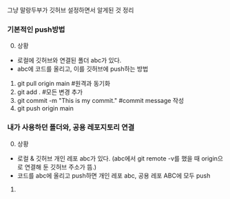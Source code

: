 그냥 말랑두부가 깃허브 설정하면서 알게된 것 정리

### 기본적인 push방법
0. 상황
- 로컬에 깃허브와 연결된 폴더 abc가 있다. 
- abc에 코드를 올리고, 이를 깃허브에 push하는 방법

1. git pull origin main #원격과 동기화
2. git add . #모든 변경 추가
3. git commit -m "This is my commit." #commit message 작성
4. git push origin main


### 내가 사용하던 폴더와, 공용 레포지토리 연결
0. 상황
- 로컬 & 깃허브 개인 레포 abc가 있다. (abc에서 git remote -v를 했을 때 origin으로 연결해 둔 깃허브 주소가 뜸.)
- 코드를 abc에 올리고 push하면 개인 레포 abc, 공용 레포 ABC에 모두 push

1. 




